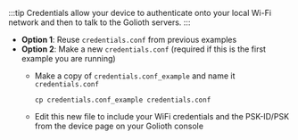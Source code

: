 :::tip
Credentials allow your device to authenticate onto your local Wi-Fi
network and then to talk to the Golioth servers.
:::

* **Option 1**: Reuse `credentials.conf` from previous examples
* **Option 2**: Make a new `credentials.conf` (required if this is the first
  example you are running)
  * Make a copy of `credentials.conf_example` and name it `credentials.conf`

      ```
      cp credentials.conf_example credentials.conf
      ```

  * Edit this new file to include your WiFi credentials and the PSK-ID/PSK
  from the device page on your Golioth console
